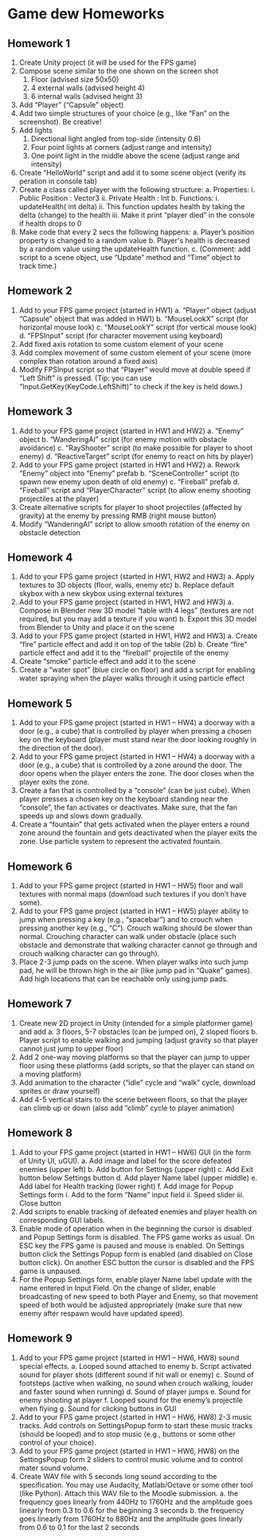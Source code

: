 # Game dew Homeworks

## Homework 1

1. Create Unity project (it will be used for the FPS game)
2. Compose scene similar to the one shown on the screen shot
	1. Floor (advised size 50x50)
	2. 4 external walls (advised height 4)
	3. 6 internal walls (advised height 3)
3. Add “Player” (“Capsule” object)
4. Add two simple structures of your choice (e.g., like “Fan” on the screenshot). Be creative!
5. Add lights
	1. Directional light angled from top-side (intensity 0.6)
	2. Four point lights at corners (adjust range and intensity)
	3. One point light in the middle above the scene (adjust range and intensity)
6. Create “HelloWorld” script and add it to some scene object (verify its peration in console tab)
7. Create a class called player with the following structure:
	a. Properties:
		i. Public Position : Vector3
		ii. Private Health : Int
	b. Functions:
		i. updateHealth( int delta)
		ii. This function updates health by taking the delta (change) to the health
		iii. Make it print “player died” in the console if health drops to 0
8. Make code that every 2 secs the following happens:
	a. Player’s position property is changed to a random value
	b. Player's health is decreased by a random value using the updateHealth function.
	c. (Comment: add script to a scene object, use “Update” method and “Time” object to track time.)

## Homework 2

1. Add to your FPS game project (started in HW1)
	a. “Player” object (adjust “Capsule” object that was added in HW1)
	b. “MouseLookX” script (for horizontal mouse look)
	c. “MouseLookY” script (for vertical mouse look)
	d. “FPSInput” script (for character movement using keyboard)
2. Add fixed axis rotation to some custom element of your scene
3. Add complex movement of some custom element of your scene (more complex than rotation
around a fixed axis)
4. Modify FPSInput script so that “Player” would move at double speed if “Left Shift” is pressed.
(Tip: you can use “Input.GetKey(KeyCode.LeftShift)” to check if the key is held down.)

## Homework 3

1. Add to your FPS game project (started in HW1 and HW2)
	a. “Enemy” object
	b. “WanderingAI” script (for enemy motion with obstacle avoidance)
	c. “RayShooter” script (to make possible for player to shoot enemy)
	d. “ReactiveTarget” script (for enemy to react on hits by player)
2. Add to your FPS game project (started in HW1 and HW2)
	a. Rework “Enemy” object into “Enemy” prefab
	b. “SceneController” script (to spawn new enemy upon death of old enemy)
	c. “Fireball” prefab
	d. “Fireball” script and “PlayerCharacter” script (to allow enemy shooting projectiles at the player)
3. Create alternative scripts for player to shoot projectiles (affected by gravity) at the enemy by pressing RMB (right mouse button)
4. Modify “WanderingAI” script to allow smooth rotation of the enemy on obstacle detection

## Homework 4

1. Add to your FPS game project (started in HW1, HW2 and HW3)
	a. Apply textures to 3D objects (floor, walls, enemy etc)
	b. Replace default skybox with a new skybox using external textures
2. Add to your FPS game project (started in HW1, HW2 and HW3)
	a. Compose in Blender new 3D model “table with 4 legs” (textures are not required, but you may add a texture if you want)
	b. Export this 3D model from Blender to Unity and place it on the scene
3. Add to your FPS game project (started in HW1, HW2 and HW3)
	a. Create “fire” particle effect and add it on top of the table (2b)
	b. Create “fire” particle effect and add it to the “fireball” projectile of the enemy
4. Create “smoke” particle effect and add it to the scene
5. Create a “water spot” (blue circle on floor) and add a script for enabling water spraying when the player walks through it using particle effect


## Homework 5

1. Add to your FPS game project (started in HW1 – HW4) a doorway with a door (e.g., a cube) that is controlled by player when pressing a chosen key on the keyboard (player must stand near the door looking roughly in the direction of the door).
2. Add to your FPS game project (started in HW1 – HW4) a doorway with a door (e.g., a cube) that is controlled by a zone around the door. The door opens when the player enters the zone. The door closes when the player exits the zone.
3. Create a fan that is controlled by a “console” (can be just cube). When player presses a chosen key on the keyboard standing near the “console”, the fan activates or deactivates. Make sure, that the fan speeds up and slows down gradually.
4. Create a “fountain” that gets activated when the player enters a round zone around the fountain and gets deactivated when the player exits the zone. Use particle system to represent the activated fountain.

## Homework 6

1. Add to your FPS game project (started in HW1 – HW5) floor and wall textures with normal maps (download such textures if you don’t have some).
2. Add to your FPS game project (started in HW1 – HW5) player ability to jump when pressing a key (e.g., “spacebar”) and to crouch when pressing another key (e.g., “C”). Crouch walking should be slower than normal. Crouching character can walk under obstacle (place such obstacle and demonstrate that walking character cannot go through and crouch walking character can go through).
3. Place 2-3 jump pads on the scene. When player walks into such jump pad, he will be thrown high in the air (like jump pad in “Quake” games). Add high locations that can be reachable only using jump pads.


## Homework 7

1. Create new 2D project in Unity (intended for a simple platformer game) and add
	a. 3 floors, 5-7 obstacles (can be jumped on), 2 sloped floors
	b. Player script to enable walking and jumping (adjust gravity so that player cannot just jump to upper floor)
2. Add 2 one-way moving platforms so that the player can jump to upper floor using these platforms (add scripts, so that the player can stand on a moving platform)
3. Add animation to the character (“idle” cycle and “walk” cycle, download sprites or draw yourself)
4. Add 4-5 vertical stairs to the scene between floors, so that the player can climb up or down (also add “climb” cycle to player animation)


## Homework 8

1. Add to your FPS game project (started in HW1 – HW6) GUI (in the form of Unity UI, uGUI).
	a. Add image and label for the score defeated enemies (upper left)
	b. Add button for Settings (upper right)
	c. Add Exit button below Settings button
	d. Add player Name label (upper middle)
	e. Add label for Health tracking (lower right)
	f. Add image for Popup Settings form
		i. Add to the form “Name” input field
		ii. Speed slider
		iii. Close button
2. Add scripts to enable tracking of defeated enemies and player health on corresponding GUI labels.
3. Enable mode of operation when in the beginning the cursor is disabled and Popup Settings form is disabled. The FPS game works as usual. On ESC key the FPS game is paused and mouse is enabled. On Settings button click the Settings Popup form is enabled (and disabled on Close button click). On another ESC button the cursor is disabled and the FPS game is unpaused.
4. For the Popup Settings form, enable player Name label update with the name entered in Input Field. On the change of slider, enable broadcasting of new speed to both Player and Enemy, so that movement speed of both would be adjusted appropriately (make sure that new enemy after respawn would have updated speed).

## Homework 9

1. Add to your FPS game project (started in HW1 – HW6, HW8) sound special effects.
	a. Looped sound attached to enemy
	b. Script activated sound for player shots (different sound if hit wall or enemy)
	c. Sound of footsteps (active when walking, no sound when crouch walking, louder and faster sound when running)
	d. Sound of player jumps
	e. Sound for enemy shooting at player
	f. Looped sound for the enemy’s projectile when flying
	g. Sound for clicking buttons in GUI
2. Add to your FPS game project (started in HW1 – HW6, HW8) 2-3 music tracks. Add controls on SettingsPopup form to start these music tracks (should be looped) and to stop music (e.g., buttons or some other control of your choice).
3. Add to your FPS game project (started in HW1 – HW6, HW8) on the SettingsPopup form 2 sliders to control music volume and to control mater sound volume.
4. Create WAV file with 5 seconds long sound according to the specification. You may use Audacity, Matlab/Octave or some other tool (like Python). Attach this WAV file to the Moodle submission.
	a. the frequency goes linearly from 440Hz to 1760Hz and the amplitude goes linearly from 0.3 to 0.6 for the beginning 3 seconds
	b. the frequency goes linearly from 1760Hz to 880Hz and the amplitude goes linearly from 0.6 to 0.1 for the last 2 seconds

